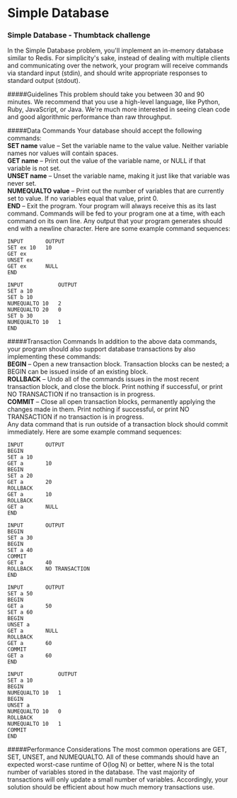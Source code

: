 Simple Database
===

### Simple Database - Thumbtack challenge
In the Simple Database problem, you'll implement an in-memory database similar to Redis. For simplicity's sake, instead of dealing with multiple clients and communicating over the network, your program will receive commands via standard input (stdin), and should write appropriate responses to standard output (stdout).

#####Guidelines
This problem should take you between 30 and 90 minutes.
We recommend that you use a high-level language, like Python, Ruby, JavaScript, or Java. We're much more interested in seeing clean code and good algorithmic performance than raw throughput.

#####Data Commands
Your database should accept the following commands:<br>
**SET name** value – Set the variable name to the value value. Neither variable names nor values will contain spaces.<br>
**GET name** – Print out the value of the variable name, or NULL if that variable is not set.<br>
**UNSET name** – Unset the variable name, making it just like that variable was never set.<br>
**NUMEQUALTO value** – Print out the number of variables that are currently set to value. If no variables equal that value, print 0.<br>
**END** – Exit the program. Your program will always receive this as its last command.
Commands will be fed to your program one at a time, with each command on its own line. Any output that your program generates should end with a newline character. Here are some example command sequences:

```
INPUT	    OUTPUT
SET ex 10   10
GET ex
UNSET ex
GET ex      NULL
END
```

```
INPUT	        OUTPUT
SET a 10
SET b 10
NUMEQUALTO 10   2
NUMEQUALTO 20   0
SET b 30
NUMEQUALTO 10   1
END
```

#####Transaction Commands
In addition to the above data commands, your program should also support database transactions by also implementing these commands:<br>
**BEGIN** – Open a new transaction block. Transaction blocks can be nested; a BEGIN can be issued inside of an existing block.<br>
**ROLLBACK** – Undo all of the commands issues in the most recent transaction block, and close the block. Print nothing if successful, or print NO TRANSACTION if no transaction is in progress.<br>
**COMMIT** – Close all open transaction blocks, permanently applying the changes made in them. Print nothing if successful, or print NO TRANSACTION if no transaction is in progress.<br>
Any data command that is run outside of a transaction block should commit immediately. Here are some example command sequences:

```
INPUT	    OUTPUT
BEGIN
SET a 10
GET a       10
BEGIN
SET a 20
GET a       20
ROLLBACK
GET a       10
ROLLBACK
GET a       NULL
END
```

```
INPUT	    OUTPUT
BEGIN
SET a 30
BEGIN
SET a 40
COMMIT
GET a       40
ROLLBACK    NO TRANSACTION
END
```

```
INPUT       OUTPUT
SET a 50
BEGIN
GET a       50
SET a 60
BEGIN
UNSET a
GET a       NULL
ROLLBACK
GET a       60
COMMIT
GET a       60
END
```

```
INPUT	        OUTPUT
SET a 10
BEGIN
NUMEQUALTO 10   1
BEGIN
UNSET a
NUMEQUALTO 10   0
ROLLBACK
NUMEQUALTO 10   1
COMMIT
END
```

#####Performance Considerations
The most common operations are GET, SET, UNSET, and NUMEQUALTO. All of these commands should have an expected worst-case runtime of O(log N) or better, where N is the total number of variables stored in the database.
The vast majority of transactions will only update a small number of variables. Accordingly, your solution should be efficient about how much memory transactions use.

